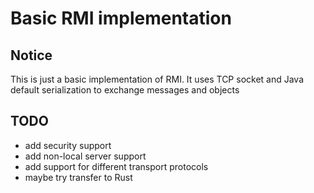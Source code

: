 # Basic RMI implementation
## Notice
This is just a basic implementation of RMI. It uses TCP socket and Java default serialization to exchange messages and objects
## TODO
* add security support
* add non-local server support
* add support for different transport protocols
* maybe try transfer to Rust